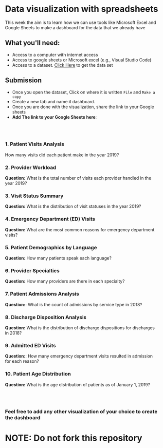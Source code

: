 # Data visualization with spreadsheets
This week the aim is to learn how we can use tools like Microsoft Excel and Google Sheets to make a dashboard for the data that we already have

## What you'll need:
- Access to a computer with internet access
- Access to google sheets or Microsoft excel (e.g., Visual Studio Code)
- Access to a dataset. <a href="https://docs.google.com/spreadsheets/d/17LvSL5-ZS7KNNpByRdbcx0YEEi13N8UDn3QRtkHdOY4/copy">Click Here</a> to get the data set

## Submission
- Once you open the dataset, Click on where it is written ```File``` and ```Make a copy```
- Create a new tab and name it dashboard.
- Once you are done with the visualization, share the link to your Google sheets
- **Add The link to your Google Sheets here**: 


<br/><br/>

### 1. Patient Visits Analysis
How many visits did each patient make in the year 2019?

### 2. Provider Workload
**Question:** What is the total number of visits each provider handled in the year 2019?

### 3. Visit Status Summary
**Question:** What is the distribution of visit statuses in the year 2019?

### 4. Emergency Department (ED) Visits
**Question:** What are the most common reasons for emergency department visits?

### 5. Patient Demographics by Language
**Question:** How many patients speak each language?

### 6. Provider Specialties
**Question:** How many providers are there in each specialty?

### 7. Patient Admissions Analysis
**Question:**: What is the count of admissions by service type in 2018?

### 8. Discharge Disposition Analysis
**Question:** What is the distribution of discharge dispositions for discharges in 2018?

### 9. Admitted ED Visits
**Question:**: How many emergency department visits resulted in admission for each reason?

### 10. Patient Age Distribution
**Question:** What is the age distribution of patients as of January 1, 2019?

<br/><br/>
### Feel free to add any other visualization of your choice to create the dashboard
# NOTE: Do not fork this repository
